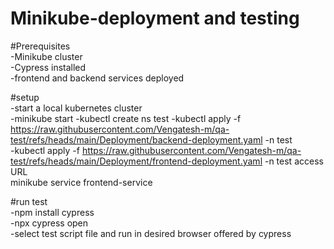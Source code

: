# Minikube-deployment and testing
		
#Prerequisites		
-Minikube cluster	
-Cypress installed	
-frontend and backend services deployed	
	
#setup	
-start a local kubernetes cluster	
-minikube start	
-kubectl create ns test	
-kubectl apply -f https://raw.githubusercontent.com/Vengatesh-m/qa-test/refs/heads/main/Deployment/backend-deployment.yaml -n test	
-kubectl apply -f https://raw.githubusercontent.com/Vengatesh-m/qa-test/refs/heads/main/Deployment/frontend-deployment.yaml -n test	
access URL	
minikube service frontend-service	

#run test	
-npm install cypress	
-npx cypress open	
-select test script file and run in desired browser offered by cypress	
